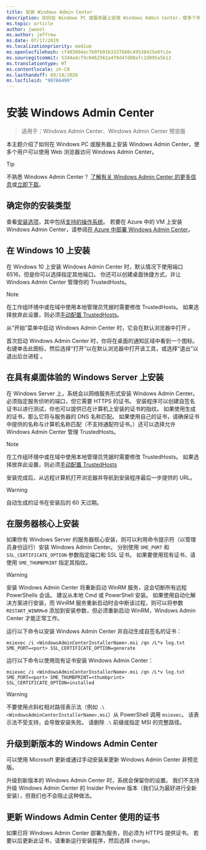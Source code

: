 ```yaml
---
title: 安装 Windows Admin Center
description: 如何在 Windows PC 或服务器上安装 Windows Admin Center，使多个用户可以使用 Web 浏览器访问 Windows Admin Center。
ms.topic: article
author: jwwool
ms.author: jeffrew
ms.date: 07/17/2019
ms.localizationpriority: medium
ms.openlocfilehash: cf403094ec7b9fb91b3337680c49538425e0fc2e
ms.sourcegitcommit: 5344adcf9c0462561a4f9d47d80afc1d095a5b13
ms.translationtype: HT
ms.contentlocale: zh-CN
ms.lasthandoff: 09/18/2020
ms.locfileid: "90766490"
---
```

# <a name="install-windows-admin-center"></a>安装 Windows Admin Center

> 适用于：Windows Admin Center、Windows Admin Center 预览版

本主题介绍了如何在 Windows PC 或服务器上安装 Windows Admin Center，使多个用户可以使用 Web 浏览器访问 Windows Admin Center。

> [!Tip]
> 不熟悉 Windows Admin Center？
> [了解有关 Windows Admin Center 的更多信息](../overview.md)或[立即下载](../overview.md)。

## <a name="determine-your-installation-type"></a>确定你的安装类型

查看[安装选项](../plan/installation-options.md)，其中包括[支持的操作系统](../plan/installation-options.md#installation-supported-operating-systems)。 若要在 Azure 中的 VM 上安装 Windows Admin Center，请参阅[在 Azure 中部署 Windows Admin Center](../azure/deploy-wac-in-azure.md)。

## <a name="install-on-windows-10"></a>在 Windows 10 上安装

在 Windows 10 上安装 Windows Admin Center 时，默认情况下使用端口 6516，但是你可以选择指定其他端口。 你还可以创建桌面快捷方式，并让 Windows Admin Center 管理你的 TrustedHosts。

> [!NOTE]
> 在工作组环境中或在域中使用本地管理员凭据时需要修改 TrustedHosts。 如果选择放弃此设置，则必须[手动配置 TrustedHosts](../support/troubleshooting.md#configure-trustedhosts)。

从“开始”菜单中启动 Windows Admin Center 时，它会在默认浏览器中打开  。

首次启动 Windows Admin Center 时，你将在桌面的通知区域中看到一个图标。 右键单击此图标，然后选择“打开”以在默认浏览器中打开该工具，或选择“退出”以退出后台进程   。

## <a name="install-on-windows-server-with-desktop-experience"></a>在具有桌面体验的 Windows Server 上安装

在 Windows Server 上，系统会以网络服务形式安装 Windows Admin Center。 必须指定服务侦听的端口，但它需要 HTTPS 的证书。 安装程序可以创建自签名证书以进行测试，你也可以提供已在计算机上安装的证书的指纹。 如果使用生成的证书，那么它将与服务器的 DNS 名称匹配。 如果使用自己的证书，请确保证书中提供的名称与计算机名称匹配（不支持通配符证书。）还可以选择允许 Windows Admin Center 管理 TrustedHosts。

> [!NOTE]
> 在工作组环境中或在域中使用本地管理员凭据时需要修改 TrustedHosts。 如果选择放弃此设置，则必须[手动配置 TrustedHosts](../support/troubleshooting.md#configure-trustedhosts)

安装完成后，从远程计算机打开浏览器并导航到安装程序最后一步提供的 URL。

> [!WARNING]
> 自动生成的证书在安装后的 60 天过期。

## <a name="install-on-server-core"></a>在服务器核心上安装

如果你有 Windows Server 的服务器核心安装，则可以利用命令提示符（以管理员身份运行）安装 Windows Admin Center。 分别使用 `SME_PORT` 和 `SSL_CERTIFICATE_OPTION` 参数指定端口和 SSL 证书。 如果要使用现有证书，请使用 `SME_THUMBPRINT` 指定其指纹。

> [!WARNING]
> 安装 Windows Admin Center 将重新启动 WinRM 服务，这会切断所有远程 PowerShells 会话。 建议从本地 Cmd 或 PowerShell 安装。 如果使用自动化解决方案进行安装，而 WinRM 服务重新启动时会中断该过程，则可以将参数 ```RESTART_WINRM=0``` 添加到安装参数，但必须重新启动 WinRM，Windows Admin Center 才能正常工作。

运行以下命令以安装 Windows Admin Center 并自动生成自签名的证书：

```
msiexec /i <WindowsAdminCenterInstallerName>.msi /qn /L*v log.txt SME_PORT=<port> SSL_CERTIFICATE_OPTION=generate
```

运行以下命令以使用现有证书安装 Windows Admin Center：

```
msiexec /i <WindowsAdminCenterInstallerName>.msi /qn /L*v log.txt SME_PORT=<port> SME_THUMBPRINT=<thumbprint> SSL_CERTIFICATE_OPTION=installed
```

> [!WARNING]
> 不要使用点斜杠相对路径表示法（例如 `.\<WindowsAdminCenterInstallerName>.msi`）从 PowerShell 调用 `msiexec`。 该表示法不受支持，会导致安装失败。 请删除 `.\` 前缀或指定 MSI 的完整路径。

## <a name="upgrading-to-a-new-version-of-windows-admin-center"></a>升级到新版本的 Windows Admin Center

可以使用 Microsoft 更新或通过手动安装来更新 Windows Admin Center 非预览版。

升级到新版本的 Windows Admin Center 时，系统会保留你的设置。 我们不支持升级 Windows Admin Center 的 Insider Preview 版本（我们认为最好进行全新安装），但我们也不会阻止这种做法。

## <a name="updating-the-certificate-used-by-windows-admin-center"></a>更新 Windows Admin Center 使用的证书

如果已将 Windows Admin Center 部署为服务，则必须为 HTTPS 提供证书。 若要以后更新此证书，请重新运行安装程序，然后选择 ```change```。